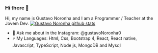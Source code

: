 ### Hi there 👋
Hi, my name is Gustavo Noronha and I am a Programmer / Teacher at the Jovem Dev.
[![Gustavo Noronha github stats](https://github-readme-stats.vercel.app/api?username=GustavoNoronha)](https://github.com/GustavoNoronha/GustavoNoronha)

- 💬 Ask me about in the Instagram: @gustavoNoronha0
- ⚡ My Languages: Html, Css, Bootstrap 4, React, React native, Javascript, TypeScript, Node js, MongoDB and Mysql 

